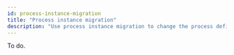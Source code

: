 ```yaml
---
id: process-instance-migration
title: "Process instance migration"
description: "Use process instance migration to change the process definition of a running process instance."
---
```


To do.
